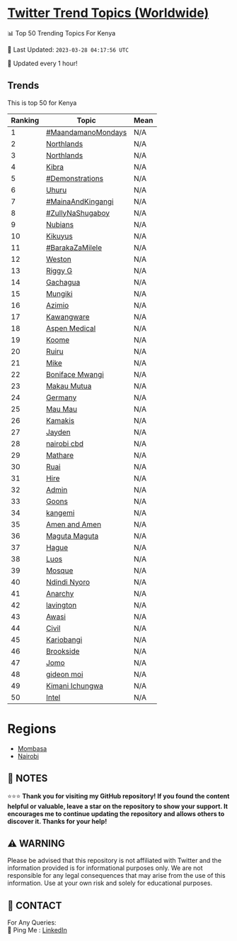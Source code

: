 [Twitter Trend Topics (Worldwide)](https://github.com/ErcinDedeoglu/Twitter-Trend-Topics)
==========


📊 Top 50 Trending Topics For Kenya

📆 Last Updated: `2023-03-28 04:17:56 UTC`

🔧 Updated every 1 hour!


## Trends

This is top 50 for Kenya

| Ranking | Topic | Mean |
| ------- | ------------ | ------------ |
| 1 | [#MaandamanoMondays](http://twitter.com/search?q=%23MaandamanoMondays) | N/A |
| 2 | [Northlands](http://twitter.com/search?q=Northlands) | N/A |
| 3 | [Northlands](http://twitter.com/search?q=Northlands) | N/A |
| 4 | [Kibra](http://twitter.com/search?q=Kibra) | N/A |
| 5 | [#Demonstrations](http://twitter.com/search?q=%23Demonstrations) | N/A |
| 6 | [Uhuru](http://twitter.com/search?q=Uhuru) | N/A |
| 7 | [#MainaAndKingangi](http://twitter.com/search?q=%23MainaAndKingangi) | N/A |
| 8 | [#ZullyNaShugaboy](http://twitter.com/search?q=%23ZullyNaShugaboy) | N/A |
| 9 | [Nubians](http://twitter.com/search?q=Nubians) | N/A |
| 10 | [Kikuyus](http://twitter.com/search?q=Kikuyus) | N/A |
| 11 | [#BarakaZaMilele](http://twitter.com/search?q=%23BarakaZaMilele) | N/A |
| 12 | [Weston](http://twitter.com/search?q=Weston) | N/A |
| 13 | [Riggy G](http://twitter.com/search?q=Riggy+G) | N/A |
| 14 | [Gachagua](http://twitter.com/search?q=Gachagua) | N/A |
| 15 | [Mungiki](http://twitter.com/search?q=Mungiki) | N/A |
| 16 | [Azimio](http://twitter.com/search?q=Azimio) | N/A |
| 17 | [Kawangware](http://twitter.com/search?q=Kawangware) | N/A |
| 18 | [Aspen Medical](http://twitter.com/search?q=Aspen+Medical) | N/A |
| 19 | [Koome](http://twitter.com/search?q=Koome) | N/A |
| 20 | [Ruiru](http://twitter.com/search?q=Ruiru) | N/A |
| 21 | [Mike](http://twitter.com/search?q=Mike) | N/A |
| 22 | [Boniface Mwangi](http://twitter.com/search?q=Boniface+Mwangi) | N/A |
| 23 | [Makau Mutua](http://twitter.com/search?q=Makau+Mutua) | N/A |
| 24 | [Germany](http://twitter.com/search?q=Germany) | N/A |
| 25 | [Mau Mau](http://twitter.com/search?q=Mau+Mau) | N/A |
| 26 | [Kamakis](http://twitter.com/search?q=Kamakis) | N/A |
| 27 | [Jayden](http://twitter.com/search?q=Jayden) | N/A |
| 28 | [nairobi cbd](http://twitter.com/search?q=nairobi+cbd) | N/A |
| 29 | [Mathare](http://twitter.com/search?q=Mathare) | N/A |
| 30 | [Ruai](http://twitter.com/search?q=Ruai) | N/A |
| 31 | [Hire](http://twitter.com/search?q=Hire) | N/A |
| 32 | [Admin](http://twitter.com/search?q=Admin) | N/A |
| 33 | [Goons](http://twitter.com/search?q=Goons) | N/A |
| 34 | [kangemi](http://twitter.com/search?q=kangemi) | N/A |
| 35 | [Amen and Amen](http://twitter.com/search?q=Amen+and+Amen) | N/A |
| 36 | [Maguta Maguta](http://twitter.com/search?q=Maguta+Maguta) | N/A |
| 37 | [Hague](http://twitter.com/search?q=Hague) | N/A |
| 38 | [Luos](http://twitter.com/search?q=Luos) | N/A |
| 39 | [Mosque](http://twitter.com/search?q=Mosque) | N/A |
| 40 | [Ndindi Nyoro](http://twitter.com/search?q=Ndindi+Nyoro) | N/A |
| 41 | [Anarchy](http://twitter.com/search?q=Anarchy) | N/A |
| 42 | [lavington](http://twitter.com/search?q=lavington) | N/A |
| 43 | [Awasi](http://twitter.com/search?q=Awasi) | N/A |
| 44 | [Civil](http://twitter.com/search?q=Civil) | N/A |
| 45 | [Kariobangi](http://twitter.com/search?q=Kariobangi) | N/A |
| 46 | [Brookside](http://twitter.com/search?q=Brookside) | N/A |
| 47 | [Jomo](http://twitter.com/search?q=Jomo) | N/A |
| 48 | [gideon moi](http://twitter.com/search?q=gideon+moi) | N/A |
| 49 | [Kimani Ichungwa](http://twitter.com/search?q=Kimani+Ichungwa) | N/A |
| 50 | [Intel](http://twitter.com/search?q=Intel) | N/A |



# Regions

* [Mombasa](</Kenya/Mombasa.md>)
* [Nairobi](</Kenya/Nairobi.md>)



## 📝 NOTES

⭐⭐⭐ **Thank you for visiting my GitHub repository! If you found the content helpful or valuable, leave a star on the repository to show your support. It encourages me to continue updating the repository and allows others to discover it. Thanks for your help!**


## ⚠️ WARNING

Please be advised that this repository is not affiliated with Twitter and the information provided is for informational purposes only. We are not responsible for any legal consequences that may arise from the use of this information. Use at your own risk and solely for educational purposes.


## 📨 CONTACT

 For Any Queries:  
            🏓 Ping Me : [LinkedIn](https://www.linkedin.com/in/ercindedeoglu/)
